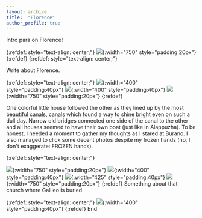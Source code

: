 ```yaml
---
layout: archive
title:  "Florence"
author_profile: true
---
```


Intro para on Florence!


{:refdef: style="text-align: center;"}
![](/images/Florence1.jpg){:width="750" style="padding:20px"}
{:refdef}
{:refdef: style="text-align: center;"}

Write about Florence. 

{:refdef: style="text-align: center;"}
![](/images/Florence2.jpg){:width="400" style="padding:40px"}
![](/images/Florence4.jpg){:width="400" style="padding:40px"}
![](/images/Florence3.jpg){:width="750" style="padding:20px"}
{:refdef}

One colorful little house followed the other as they lined up by the most beautiful canals, canals which found a way to shine bright even on such a dull day. Narrow old bridges connected one side of the canal to the other and all houses seemed to have their own boat (just like in Alappuzha). To be honest, I needed a moment to gather my thoughts as I stared at Burano. I also managed to click some decent photos despite my frozen hands (no, I don't exaggerate: FROZEN hands).

{:refdef: style="text-align: center;"}

![](/images/Florence5.jpg){:width="750" style="padding:20px"}
![](/images/Florence6.jpg){:width="400" style="padding:40px"}
![](/images/Florence7.jpg){:width="425" style="padding:40px"}
![](/images/Florence8.jpg){:width="750" style="padding:20px"}
{:refdef}
Something about that church where Galileo is buried.

{:refdef: style="text-align: center;"}
![](/images/Florence9.jpg){:width="400" style="padding:40px"}
{:refdef}
End